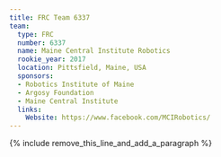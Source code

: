 ```yaml
---
title: FRC Team 6337
team:
  type: FRC
  number: 6337
  name: Maine Central Institute Robotics
  rookie_year: 2017
  location: Pittsfield, Maine, USA
  sponsors:
  - Robotics Institute of Maine
  - Argosy Foundation
  - Maine Central Institute
  links:
    Website: https://www.facebook.com/MCIRobotics/
---
```


{% include remove_this_line_and_add_a_paragraph %}